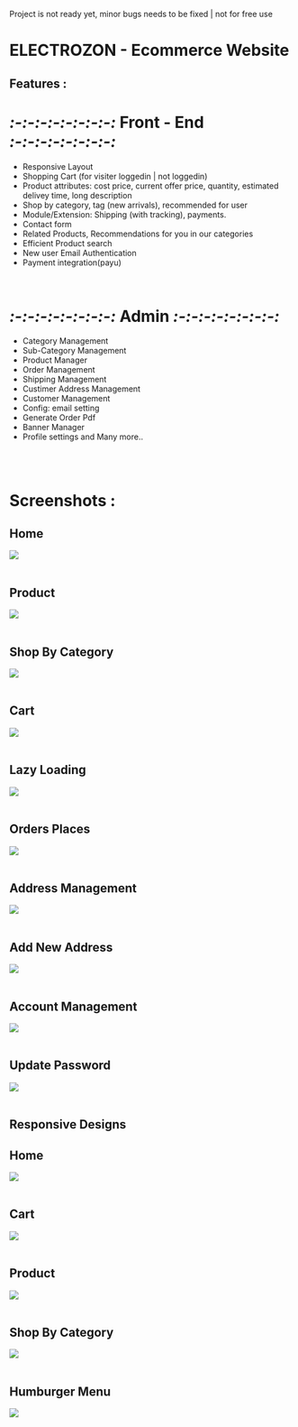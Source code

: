 Project is not ready yet, minor bugs needs to be fixed | not for free use

# **ELECTROZON - Ecommerce Website**

## Features :

# *:-:-:-:-:-:-:-:-:* Front - End *:-:-:-:-:-:-:-:-:*

* Responsive Layout
* Shopping Cart (for visiter loggedin | not loggedin)
* Product attributes: cost price, current offer price, quantity,    estimated delivey time, long description
* Shop by category, tag (new arrivals), recommended for user
* Module/Extension: Shipping (with tracking), payments.
* Contact form
* Related Products, Recommendations for you in our categories
* Efficient Product search
* New user Email Authentication
* Payment integration(payu)

<br>

# *:-:-:-:-:-:-:-:-:* Admin *:-:-:-:-:-:-:-:-:*

* Category Management
* Sub-Category Management
* Product Manager
* Order Management
* Shipping Management 
* Custimer Address Management
* Customer Management
* Config: email setting
* Generate Order Pdf
* Banner Manager 
* Profile settings and Many more..

<br>
<br>

# Screenshots :

## **Home**
<img src="readme_images/home.png">
<br>
<br>

## **Product**
<img src="readme_images/product.png">
<br>
<br>

## **Shop By Category**
<img src="readme_images/category.png">
<br>
<br>

## **Cart**
<img src="readme_images/cart.png">
<br>
<br>

## **Lazy Loading**
<img src="readme_images/lazy_loading.png">
<br>
<br>

## **Orders Places**
<img src="readme_images/your_orders.png">
<br>
<br>


## **Address Management**
<img src="readme_images/addresses.png">
<br>
<br>

## **Add New Address**
<img src="readme_images/new_address.png">
<br>
<br>

## **Account Management**
<img src="readme_images/settings.png">
<br>
<br>

## **Update Password**
<img src="readme_images/password.png">
<br>
<br>


## Responsive Designs

## **Home**
<img src="readme_images/mob_home.png">
<br>
<br>

## **Cart**
<img src="readme_images/mob_cart.png">
<br>
<br>

## **Product**
<img src="readme_images/mob_product.png">
<br>
<br>

## **Shop By Category**
<img src="readme_images/mob_cat.png">
<br>
<br>


## **Humburger Menu**
<img src="readme_images/mob_humburger.png">
<br>
<br>
